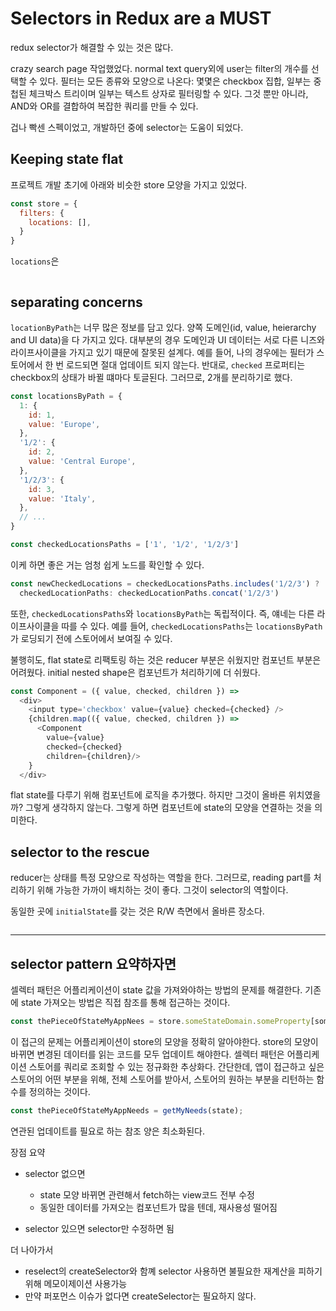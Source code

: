 # Selectors in Redux are a MUST

redux selector가 해결할 수 있는 것은 많다.

crazy search page 작업했었다. normal text query외에 user는 filter의 개수를 선택할 수 있다. 필터는 모든 종류와 모양으로 나온다: 몇몇은 checkbox 집합, 일부는 중첩된 체크박스 트리이며 일부는 텍스트 상자로 필터링할 수 있다. 그것 뿐만 아니라, AND와 OR를 결합하여 복잡한 쿼리를 만들 수 있다.

겁나 빡센 스펙이었고, 개발하던 중에 selector는 도움이 되었다.

## Keeping state flat

프로젝트 개발 초기에 아래와 비슷한 store 모양을 가지고 있었다.

```javascript
const store = {
  filters: {
    locations: [],
  }
}
```

`locations`은

```javascript

```

## separating concerns

`locationByPath`는 너무 많은 정보를 담고 있다. 양쪽 도메인(id, value, heierarchy and UI data)을 다 가지고 있다. 대부분의 경우 도메인과 UI 데이터는 서로 다른 니즈와 라이프사이클을 가지고 있기 때문에 잘못된 설계다. 예를 들어, 나의 경우에는 필터가 스토어에서 한 번 로드되면 절대 업데이트 되지 않는다. 반대로, `checked` 프로퍼티는 checkbox의 상태가 바뀔 떄마다 토글된다. 그러므로, 2개를 분리하기로 했다.

```javascript
const locationsByPath = {
  1: {
    id: 1,
    value: 'Europe',
  },
  '1/2': {
    id: 2,
    value: 'Central Europe',
  },
  '1/2/3': {
    id: 3,
    value: 'Italy',
  },
  // ...
}

const checkedLocationsPaths = ['1', '1/2', '1/2/3']
```

이케 하면 좋은 거는 엄청 쉽게 노드를 확인할 수 있다.

```javascript
const newCheckedLocations = checkedLocationsPaths.includes('1/2/3') ?
  checkedLocationPaths: checkedLocationPaths.concat('1/2/3')
```

또한, `checkedLocationsPaths`와 `locationsByPath`는 독립적이다. 즉, 얘네는 다른 라이프사이클을 따를 수 있다. 예를 들어, `checkedLocationsPaths`는 `locationsByPath`가 로딩되기 전에 스토어에서 보여질 수 있다.

불행히도, flat state로 리팩토링 하는 것은 reducer 부분은 쉬웠지만 컴포넌트 부분은 어려웠다. initial nested shape은 컴포넌트가 처리하기에 더 쉬웠다.

```javascript
const Component = ({ value, checked, children }) =>
  <div>
    <input type='checkbox' value={value} checked={checked} />
    {children.map(({ value, checked, children }) =>
      <Component
        value={value}
        checked={checked}
        children={children}/>
    }
  </div>
```

flat state를 다루기 위해 컴포넌트에 로직을 추가했다. 하지만 그것이 올바른 위치였을까? 그렇게 생각하지 않는다. 그렇게 하면 컴포넌트에 state의 모양을 연결하는 것을 의미한다.

## selector to the rescue

reducer는 상태를 특정 모양으로 작성하는 역할을 한다. 그러므로, reading part를 처리하기 위해 가능한 가까이 배치하는 것이 좋다. 그것이 selector의 역할이다.

동일한 곳에 `initialState`를 갖는 것은 R/W 측면에서 올바른 장소다.

```javascript

```

---

## selector pattern 요약하자면

셀렉터 패턴은 어플리케이션이 state 값을 가져와야하는 방법의 문제를 해결한다. 기존에 state 가져오는 방법은 직접 참조를 통해 접근하는 것이다.

```javascript
const thePieceOfStateMyAppNees = store.someStateDomain.someProperty[somekey];
```

이 접근의 문제는 어플리케이션이 store의 모양을 정확히 알아야한다. store의 모양이 바뀌면 변경된 데이터를 읽는 코드를 모두 업데이트 해야한다. 셀렉터 패턴은 어플리케이션 스토어를 쿼리로 조회할 수 있는 정규화한 추상화다. 간단한데, 앱이 접근하고 싶은 스토어의 어떤 부분을 위해, 전체 스토어를 받아서, 스토어의 원하는 부분을 리턴하는 함수를 정의하는 것이다.

```javascript
const thePieceOfStateMyAppNeeds = getMyNeeds(state);
```

연관된 업데이트를 필요로 하는 참조 양은 최소화된다.

장점 요약
- selector 없으면
  - state 모양 바뀌면 관련해서 fetch하는 view코드 전부 수정
  - 동일한 데이터를 가져오는 컴포넌트가 많을 텐데, 재사용성 떨어짐

- selector 있으면 selector만 수정하면 됨

더 나아가서
- reselect의 createSelector와 함꼐 selector 사용하면 불필요한 재계산을 피하기 위해 메모이제이션 사용가능
- 만약 퍼포먼스 이슈가 없다면 createSelector는 필요하지 않다.

